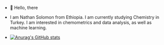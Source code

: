 - 👋 Hello, there

- I am Nathan Solomon from Ethiopia. I am currently studying Chemistry in Turkey. I am interested in chemometrics and data analysis, as well as machine learning.

- [![Anurag's GitHub stats](https://github-readme-stats.vercel.app/api?username=solomonnathan)](https://github.com/anuraghazra/github-readme-stats)


